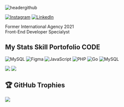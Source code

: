 ![headergithub](https://github.com/user-attachments/assets/6c8c5de6-94b7-4c75-8ff2-06540f0836a3)
<br>

[![Instagram](https://img.shields.io/badge/Instagram-%23E4405F.svg?logo=Instagram&logoColor=white)](https://instagram.com/chasoul.ux) [![LinkedIn](https://img.shields.io/badge/LinkedIn-%230077B5.svg?logo=linkedin&logoColor=white)](https://linkedin.com/in/chasoul)
<br>
<div>
Former International Agency 2021 <br>
Front-End Developer Specialyst
</div>

<h2>My Stats Skill Portofolio CODE</h2>

![MySQL](https://img.shields.io/badge/mysql-4479A1.svg?style=for-the-badge&logo=mysql&logoColor=white)
![Figma](https://img.shields.io/badge/Figma-F24E1E.svg?style=for-the-badge&logo=figma&logoColor=white)
![JavaScript](https://img.shields.io/badge/c++-%2300599C.svg?style=for-the-badge&logo=c%2B%2B&logoColor=white) 
![PHP](https://img.shields.io/badge/php-%23777BB4.svg?style=for-the-badge&logo=php&logoColor=white) 
![Go](https://img.shields.io/badge/apache-%23D42029.svg?style=for-the-badge&logo=apache&logoColor=white) 
![MySQL](https://img.shields.io/badge/mysql-4479A1.svg?style=for-the-badge&logo=mysql&logoColor=white)

![](https://github-readme-streak-stats.herokuapp.com/?user=Chasoul-VSCode&theme=dark&hide_border=false)
![](https://github-readme-stats.vercel.app/api/top-langs/?username=Chasoul-VSCode&theme=dark&hide_border=false&include_all_commits=true&count_private=false&layout=compact)

## 🏆 GitHub Trophies

![](https://github-profile-trophy.vercel.app/?username=Chasoul-VSCode&theme=radical&no-frame=false&no-bg=true&margin-w=4)

